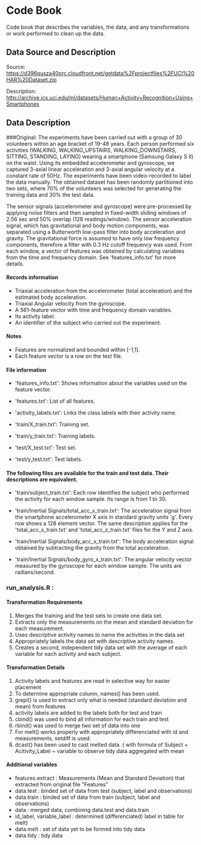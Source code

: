 # Code Book

Code book that describes the variables, the data, and any transformations or work performed to clean up the data.

## Data Source and Description
Source: https://d396qusza40orc.cloudfront.net/getdata%2Fprojectfiles%2FUCI%20HAR%20Dataset.zip 

Description: http://archive.ics.uci.edu/ml/datasets/Human+Activity+Recognition+Using+Smartphones

## Data Description
###Original:
The experiments have been carried out with a group of 30 volunteers within an age bracket of 19-48 years.
Each person performed six activities (WALKING, WALKING_UPSTAIRS, WALKING_DOWNSTAIRS, SITTING, STANDING, LAYING) wearing a smartphone (Samsung Galaxy S II) on the waist.
Using its embedded accelerometer and gyroscope, we captured 3-axial linear acceleration and 3-axial angular velocity at a constant rate of 50Hz.
 The experiments have been video-recorded to label the data manually.
The obtained dataset has been randomly partitioned into two sets, where 70% of the volunteers was selected for generating the training data and 30% the test data. 

The sensor signals (accelerometer and gyroscope) were pre-processed by applying noise filters and then sampled in fixed-width sliding windows of 2.56 sec and 50% overlap (128 readings/window).
The sensor acceleration signal, which has gravitational and body motion components, was separated using a Butterworth low-pass filter into body acceleration and gravity.
The gravitational force is assumed to have only low frequency components, therefore a filter with 0.3 Hz cutoff frequency was used.
From each window, a vector of features was obtained by calculating variables from the time and frequency domain.
See 'features_info.txt' for more details. 
#### Records information
- Triaxial acceleration from the accelerometer (total acceleration) and the estimated body acceleration.
- Triaxial Angular velocity from the gyroscope. 
- A 561-feature vector with time and frequency domain variables. 
- Its activity label. 
- An identifier of the subject who carried out the experiment.
#### Notes
- Features are normalized and bounded within [-1,1].
- Each feature vector is a row on the text file.
#### File information
- 'features_info.txt': Shows information about the variables used on the feature vector.

- 'features.txt': List of all features.

- 'activity_labels.txt': Links the class labels with their activity name.

- 'train/X_train.txt': Training set.

- 'train/y_train.txt': Training labels.

- 'test/X_test.txt': Test set.

- 'test/y_test.txt': Test labels.

#### The following files are available for the train and test data. Their descriptions are equivalent. 

- 'train/subject_train.txt': Each row identifies the subject who performed the activity for each window sample. Its range is from 1 to 30. 

- 'train/Inertial Signals/total_acc_x_train.txt': The acceleration signal from the smartphone accelerometer X axis in standard gravity units 'g'. Every row shows a 128 element vector. The same description applies for the 'total_acc_x_train.txt' and 'total_acc_z_train.txt' files for the Y and Z axis. 

- 'train/Inertial Signals/body_acc_x_train.txt': The body acceleration signal obtained by subtracting the gravity from the total acceleration. 

- 'train/Inertial Signals/body_gyro_x_train.txt': The angular velocity vector measured by the gyroscope for each window sample. The units are radians/second. 

### run_analysis.R :
#### Transformation Requirements
1. Merges the training and the test sets to create one data set.
2. Extracts only the measurements on the mean and standard deviation for each measurement.
3. Uses descriptive activity names to name the activities in the data set
4. Appropriately labels the data set with descriptive activity names.
5. Creates a second, independent tidy data set with the average of each variable for each activity and each subject.

#### Transformation Details
1. Activity labels and features are read in selective way for easier placement
2. To determine appropriate column, names() has been used.
3. grepl() is used to extract only what is needed (standard deviation and mean) from features
4. activity labels are added to the labels both for test and train
5. cbind() was used to bind all information for each train and test
6. rbind() was used to merge two set of data into one
7. For melt() works properly with appropriately differenciated with id and measurements, setdiff is used.
8. dcast() has been used to cast melted data. ( with formula of Subject + Acitivity_Label ~ variable to observe tidy data aggregated with mean

#### Additional variables
- features.extract : Measurements (Mean and Standard Deviation) that extracted from original file "Features"
- data.test : binded set of data from test (subject, label and observations)
- data.train : binded set of data from train (subject, label and observations)
- data : merged data, combining data.test and data.train
- id_label, variable_label : determined (differenciated) label in table for melt)
- data.melt : set of data yet to be formed into tidy data
- data.tidy : tidy data

